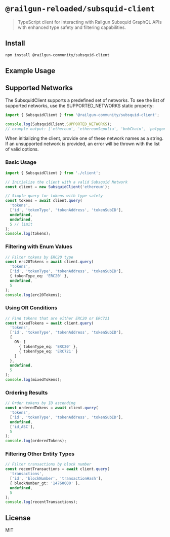 # `@railgun-reloaded/subsquid-client`

> TypeScript client for interacting with Railgun Subsquid GraphQL APIs with enhanced type safety and filtering capabilities.

## Install

```bash
npm install @railgun-community/subsquid-client
```

## Example Usage

## Supported Networks

The SubsquidClient supports a predefined set of networks. To see the list of supported networks, use the SUPPORTED_NETWORKS static property:

```typescript
import { SubsquidClient } from '@railgun-community/subsquid-client';

console.log(SubsquidClient.SUPPORTED_NETWORKS);
// example output: ['ethereum', 'ethereumSepolia', 'bnbChain', 'polygon', 'arbitrum']
```

When initializing the client, provide one of these network names as a string. If an unsupported network is provided, an error will be thrown with the list of valid options.

### Basic Usage

```typescript
import { SubsquidClient } from './client';

// Initialize the client with a valid Subsquid Network
const client = new SubsquidClient('ethereum');

// Simple query for tokens with type-safety
const tokens = await client.query(
  'tokens',
  ['id', 'tokenType', 'tokenAddress', 'tokenSubID'],
  undefined,
  undefined,
  5 // limit
);
console.log(tokens);
```

### Filtering with Enum Values

```typescript
// Filter tokens by ERC20 type
const erc20Tokens = await client.query(
  'tokens',
  ['id', 'tokenType', 'tokenAddress', 'tokenSubID'],
  { tokenType_eq: 'ERC20' },
  undefined,
  5
);
console.log(erc20Tokens);
```

### Using OR Conditions

```typescript
// Find tokens that are either ERC20 or ERC721
const mixedTokens = await client.query(
  'tokens',
  ['id', 'tokenType', 'tokenAddress', 'tokenSubID'],
  {
    OR: [
      { tokenType_eq: 'ERC20' },
      { tokenType_eq: 'ERC721' }
    ]
  },
  undefined,
  5
);
console.log(mixedTokens);
```

### Ordering Results

```typescript
// Order tokens by ID ascending
const orderedTokens = await client.query(
  'tokens',
  ['id', 'tokenType', 'tokenAddress', 'tokenSubID'],
  undefined,
  ['id_ASC'],
  5
);
console.log(orderedTokens);
```

### Filtering Other Entity Types

```typescript
// Filter transactions by block number
const recentTransactions = await client.query(
  'transactions',
  ['id', 'blockNumber', 'transactionHash'],
  { blockNumber_gt: '14760000' },
  undefined,
  5
);
console.log(recentTransactions);
```

## License

MIT
